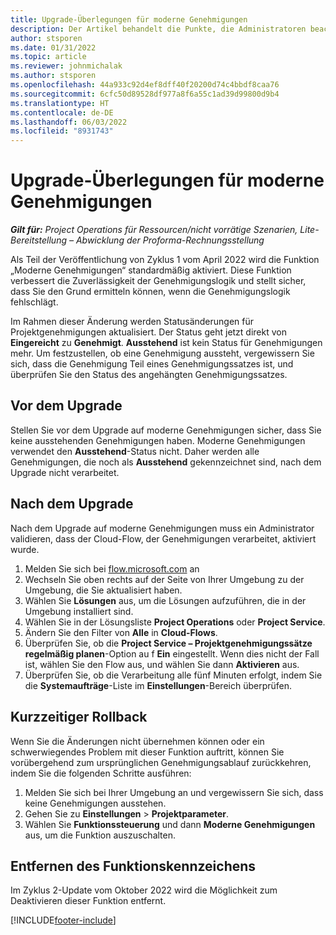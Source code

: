 ```yaml
---
title: Upgrade-Überlegungen für moderne Genehmigungen
description: Der Artikel behandelt die Punkte, die Administratoren beachten sollten, wenn sie die Funktion Moderne Genehmigungen aktivieren.
author: stsporen
ms.date: 01/31/2022
ms.topic: article
ms.reviewer: johnmichalak
ms.author: stsporen
ms.openlocfilehash: 44a933c92d4ef8dff40f20200d74c4bbdf8caa76
ms.sourcegitcommit: 6cfc50d89528df977a8f6a55c1ad39d99800d9b4
ms.translationtype: HT
ms.contentlocale: de-DE
ms.lasthandoff: 06/03/2022
ms.locfileid: "8931743"
---
```

# <a name="upgrade-considerations-for-modern-approvals"></a>Upgrade-Überlegungen für moderne Genehmigungen 

_**Gilt für:** Project Operations für Ressourcen/nicht vorrätige Szenarien, Lite-Bereitstellung – Abwicklung der Proforma-Rechnungsstellung_

Als Teil der Veröffentlichung von Zyklus 1 vom April 2022 wird die Funktion „Moderne Genehmigungen“ standardmäßig aktiviert. Diese Funktion verbessert die Zuverlässigkeit der Genehmigungslogik und stellt sicher, dass Sie den Grund ermitteln können, wenn die Genehmigungslogik fehlschlägt.

Im Rahmen dieser Änderung werden Statusänderungen für Projektgenehmigungen aktualisiert. Der Status geht jetzt direkt von **Eingereicht** zu **Genehmigt**. **Ausstehend** ist kein Status für Genehmigungen mehr. Um festzustellen, ob eine Genehmigung aussteht, vergewissern Sie sich, dass die Genehmigung Teil eines Genehmigungssatzes ist, und überprüfen Sie den Status des angehängten Genehmigungssatzes.

## <a name="before-you-upgrade"></a>Vor dem Upgrade

Stellen Sie vor dem Upgrade auf moderne Genehmigungen sicher, dass Sie keine ausstehenden Genehmigungen haben. Moderne Genehmigungen verwendet den **Ausstehend**-Status nicht. Daher werden alle Genehmigungen, die noch als **Ausstehend** gekennzeichnet sind, nach dem Upgrade nicht verarbeitet.

## <a name="after-you-upgrade"></a>Nach dem Upgrade

Nach dem Upgrade auf moderne Genehmigungen muss ein Administrator validieren, dass der Cloud-Flow, der Genehmigungen verarbeitet, aktiviert wurde.

1. Melden Sie sich bei [flow.microsoft.com](https://flow.microsoft.com) an
2. Wechseln Sie oben rechts auf der Seite von Ihrer Umgebung zu der Umgebung, die Sie aktualisiert haben.
3. Wählen Sie **Lösungen** aus, um die Lösungen aufzuführen, die in der Umgebung installiert sind.
4. Wählen Sie in der Lösungsliste **Project Operations** oder **Project Service**.
5. Ändern Sie den Filter von **Alle** in **Cloud-Flows**.
6. Überprüfen Sie, ob die **Project Service – Projektgenehmigungssätze regelmäßig planen**-Option au f **Ein** eingestellt. Wenn dies nicht der Fall ist, wählen Sie den Flow aus, und wählen Sie dann **Aktivieren** aus.
7. Überprüfen Sie, ob die Verarbeitung alle fünf Minuten erfolgt, indem Sie die **Systemaufträge**-Liste im **Einstellungen**-Bereich überprüfen.

## <a name="short-term-rollback"></a>Kurzzeitiger Rollback

Wenn Sie die Änderungen nicht übernehmen können oder ein schwerwiegendes Problem mit dieser Funktion auftritt, können Sie vorübergehend zum ursprünglichen Genehmigungsablauf zurückkehren, indem Sie die folgenden Schritte ausführen:
1. Melden Sie sich bei Ihrer Umgebung an und vergewissern Sie sich, dass keine Genehmigungen ausstehen.
2. Gehen Sie zu **Einstellungen** > **Projektparameter**.
3. Wählen Sie **Funktionssteuerung** und dann **Moderne Genehmigungen** aus, um die Funktion auszuschalten.

## <a name="removing-the-feature-flag"></a>Entfernen des Funktionskennzeichens

Im Zyklus 2-Update vom Oktober 2022 wird die Möglichkeit zum Deaktivieren dieser Funktion entfernt.

[!INCLUDE[footer-include](../includes/footer-banner.md)]
